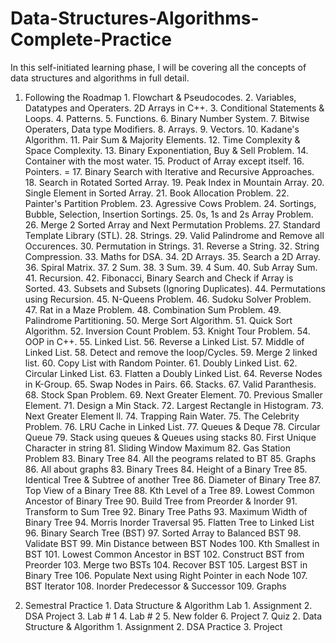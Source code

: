 # Data-Structures-Algorithms-Complete-Practice
In this self-initiated learning phase, I will be covering all the concepts of data structures and algorithms in full detail.
1. Following the Roadmap
        1. Flowchart & Pseudocodes.
        2. Variables, Datatypes and Operaters. 2D Arrays in C++. 
        3. Conditional Statements & Loops. 
        4. Patterns.
        5. Functions. 
        6. Binary Number System. 
        7. Bitwise Operaters, Data type Modifiers. 
        8. Arrays. 
        9. Vectors. 
        10. Kadane's Algorithm.
        11. Pair Sum & Majority Elements. 
        12. Time Complexity & Space Complexity. 
        13. Binary Exponentiation, Buy & Sell Problem. 
        14. Container with the most water. 
        15. Product of Array except itself.
        16. Pointers. =
        17. Binary Search with Iterative and Recursive Approaches. 
        18. Search in Rotated Sorted Array. 
        19. Peak Index in Mountain Array. 
        20. Single Element in Sorted Array. 
        21. Book Allocation Problem. 
        22. Painter's Partition Problem. 
        23. Agressive Cows Problem. 
        24. Sortings, Bubble, Selection, Insertion Sortings. 
        25. 0s, 1s and 2s Array Problem. 
        26. Merge 2 Sorted Array and Next Permutation Problems. 
        27. Standard Template Library (STL). 
        28. Strings. 
        29. Valid Palindrome and Remove all Occurences. 
        30. Permutation in Strings.
        31. Reverse a String. 
        32. String Compression. 
        33. Maths for DSA. 
        34. 2D Arrays. 
        35. Search a 2D Array. 
        36. Spiral Matrix.
        37. 2 Sum.
        38. 3 Sum.
        39. 4 Sum.
        40. Sub Array Sum.
        41. Recursion.
        42. Fibonacci, Binary Search and Check if Array is Sorted.
        43. Subsets and Subsets (Ignoring Duplicates).
        44. Permutations using Recursion.
        45. N-Queens Problem.
        46. Sudoku Solver Problem.
        47. Rat in a Maze Problem.
        48. Combination Sum Problem.
        49. Palindrome Partitioning.
        50. Merge Sort Algorithm.
        51. Quick Sort Algorithm.
        52. Inversion Count Problem.
        53. Knight Tour Problem.
        54. OOP in C++.
        55. Linked List.
        56. Reverse a Linked List.
        57. Middle of Linked List.
        58. Detect and remove the loop/Cycles.
        59. Merge 2 linked list.
        60. Copy List with Random Pointer.
        61. Doubly Linked List.
        62. Circular Linked List.
        63. Flatten a Doubly Linked List.
        64. Reverse Nodes in K-Group.
        65. Swap Nodes in Pairs.
        66. Stacks.
        67. Valid Paranthesis. 
        68. Stock Span Problem. 
        69. Next Greater Element. 
        70. Previous Smaller Element. 
        71. Design a Min Stack. 
        72. Largest Rectangle in Histogram. 
        73. Next Greater Element ll. 
        74. Trapping Rain Water. 
        75. The Celebrity Problem.
        76. LRU Cache in Linked List.
        77. Queues & Deque
        78. Circular Queue
        79. Stack using queues & Queues using stacks
        80. First Unique Character in string
        81. Sliding Window Maximum
        82. Gas Station Problem
        83. Binary Tree
        84. All the peograms related to BT
        85. Graphs
        86. All about graphs
        83. Binary Trees
        84. Height of a Binary Tree
        85. Identical Tree & Subtree of another Tree
        86. Diameter of Binary Tree
        87. Top View of a Binary Tree
        88. Kth Level of a Tree
        89. Lowest Common Ancestor of Binary Tree
        90. Build Tree from Preorder & Inorder
        91. Transform to Sum Tree
        92. Binary Tree Paths
        93. Maximum Width of Binary Tree
        94. Morris Inorder Traversal
        95. Flatten Tree to Linked List
        96. Binary Search Tree (BST)
        97. Sorted Array to Balanced BST
        98. Validate BST
        99. Min Distance between BST Nodes
        100. Kth Smallest in BST
        101. Lowest Common Ancestor in BST
        102. Construct BST from Preorder
        103. Merge two BSTs
        104. Recover BST
        105. Largest BST in Binary Tree
        106. Populate Next using Right Pointer in each Node
        107. BST Iterator
        108. Inorder Predecessor & Successor
        109. Graphs


2. Semestral Practice
        1. Data Structure & Algorithm Lab
                1. Assignment 
                2. DSA Project 
                3. Lab # 1 
                4. Lab # 2 
                5. New folder 
                6. Project 
                7. Quiz
        2. Data Structure & Algorithm
                1. Assignment 
                2. DSA Practice 
                3. Project

